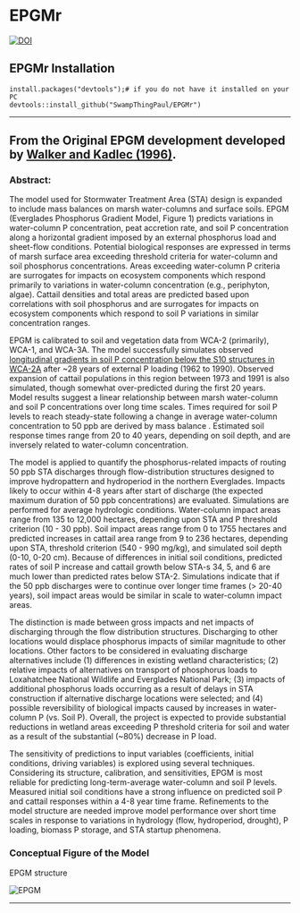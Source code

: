 # EPGMr

[![DOI](https://zenodo.org/badge/234599925.svg)](https://zenodo.org/badge/latestdoi/234599925)


## EPGMr Installation

```
install.packages("devtools");# if you do not have it installed on your PC
devtools::install_github("SwampThingPaul/EPGMr")
```

***
## From the Original EPGM development developed by [Walker and Kadlec (1996)](http://www.wwwalker.net/epgm/).
### Abstract:
The model used for Stormwater Treatment Area (STA) design is expanded to include mass balances on marsh water-columns and surface soils. EPGM (Everglades Phosphorus Gradient Model, Figure 1) predicts variations in water-column P concentration, peat accretion rate, and soil P concentration along a horizontal gradient imposed by an external phosphorus load and sheet-flow conditions. Potential biological responses are expressed in terms of marsh surface area exceeding threshold criteria for water-column and soil phosphorus concentrations. Areas exceeding water-column P criteria are surrogates for impacts on ecosystem components which respond primarily to variations in water-column concentration (e.g., periphyton, algae). Cattail densities and total areas are predicted based upon correlations with soil phosphorus and are surrogates for impacts on ecosystem components which respond to soil P variations in similar concentration ranges.

EPGM is calibrated to soil and vegetation data from WCA-2 (primarily), WCA-1, and WCA-3A. The model successfully simulates observed [longitudinal gradients in soil P concentration below the S10 structures in WCA-2A](http://www.wwwalker.net/epgm/wca2a_gradient.htm) after ~28 years of external P loading (1962 to 1990). Observed expansion of cattail populations in this region between 1973 and 1991 is also simulated, though somewhat over-predicted during the first 20 years. Model results suggest a linear relationship between marsh water-column and soil P concentrations over long time scales. Times required for soil P levels to reach steady-state following a change in average water-column concentration to 50 ppb are derived by mass balance . Estimated soil response times range from 20 to 40 years, depending on soil depth, and are inversely related to water-column concentration.

The model is applied to quantify the phosphorus-related impacts of routing 50 ppb STA discharges through flow-distribution structures designed to improve hydropattern and hydroperiod in the northern Everglades. Impacts likely to occur within 4-8 years after start of discharge (the expected maximum duration of 50 ppb concentrations) are evaluated. Simulations are performed for average hydrologic conditions. Water-column impact areas range from 135 to 12,000 hectares, depending upon STA and P threshold criterion (10 - 30 ppb). Soil impact areas range from 0 to 1755 hectares and predicted increases in cattail area range from 9 to 236 hectares, depending upon STA, threshold criterion (540 - 990 mg/kg), and simulated soil depth (0-10, 0-20 cm). Because of differences in initial soil conditions, predicted rates of soil P increase and cattail growth below STA-s 34, 5, and 6 are much lower than predicted rates below STA-2. Simulations indicate that if the 50 ppb discharges were to continue over longer time frames (> 20-40 years), soil impact areas would be similar in scale to water-column impact areas.

The distinction is made between gross impacts and net impacts of discharging through the flow distribution structures. Discharging to other locations would displace phosphorus impacts of similar magnitude to other locations. Other factors to be considered in evaluating discharge alternatives include (1) differences in existing wetland characteristics; (2) relative impacts of alternatives on transport of phosphorus loads to Loxahatchee National Wildlife and Everglades National Park; (3) impacts of additional phosphorus loads occurring as a result of delays in STA construction if alternative discharge locations were selected; and (4) possible reversibility of biological impacts caused by increases in water-column P (vs. Soil P). Overall, the project is expected to provide substantial reductions in wetland areas exceeding P threshold criteria for soil and water as a result of the substantial (~80%) decrease in P load.

The sensitivity of predictions to input variables (coefficients, initial conditions, driving variables) is explored using several techniques. Considering its structure, calibration, and sensitivities, EPGM is most reliable for predicting long-term-average water-column and soil P levels. Measured initial soil conditions have a strong influence on predicted soil P and cattail responses within a 4-8 year time frame. Refinements to the model structure are needed improve model performance over short time scales in response to variations in hydrology (flow, hydroperiod, drought), P loading, biomass P storage, and STA startup phenomena.

### Conceptual Figure of the Model

EPGM structure

![EPGM](http://www.wwwalker.net/epgm/epgmpic.gif)


***
